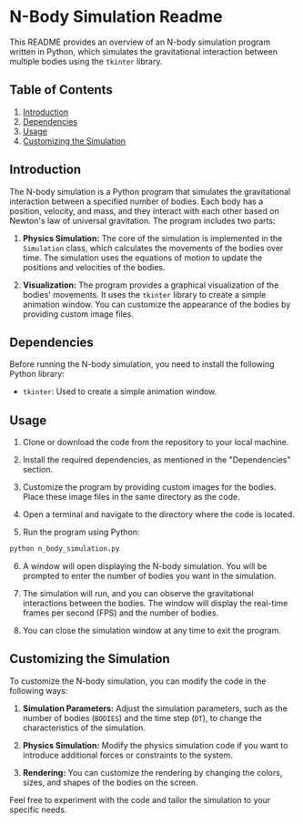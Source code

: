 
# N-Body Simulation Readme

This README provides an overview of an N-body simulation program written in Python, which simulates the gravitational interaction between multiple bodies using the `tkinter` library.

## Table of Contents
1. [Introduction](#introduction)
2. [Dependencies](#dependencies)
3. [Usage](#usage)
4. [Customizing the Simulation](#customizing-the-simulation)

## Introduction

The N-body simulation is a Python program that simulates the gravitational interaction between a specified number of bodies. Each body has a position, velocity, and mass, and they interact with each other based on Newton's law of universal gravitation. The program includes two parts:

1. **Physics Simulation:** The core of the simulation is implemented in the `Simulation` class, which calculates the movements of the bodies over time. The simulation uses the equations of motion to update the positions and velocities of the bodies.

2. **Visualization:** The program provides a graphical visualization of the bodies' movements. It uses the `tkinter` library to create a simple animation window. You can customize the appearance of the bodies by providing custom image files.

## Dependencies

Before running the N-body simulation, you need to install the following Python library:

- `tkinter`: Used to create a simple animation window.


## Usage

1. Clone or download the code from the repository to your local machine.

2. Install the required dependencies, as mentioned in the "Dependencies" section.

3. Customize the program by providing custom images for the bodies. Place these image files in the same directory as the code.

4. Open a terminal and navigate to the directory where the code is located.

5. Run the program using Python:

```bash
python n_body_simulation.py
```

6. A window will open displaying the N-body simulation. You will be prompted to enter the number of bodies you want in the simulation.

7. The simulation will run, and you can observe the gravitational interactions between the bodies. The window will display the real-time frames per second (FPS) and the number of bodies.

8. You can close the simulation window at any time to exit the program.

## Customizing the Simulation

To customize the N-body simulation, you can modify the code in the following ways:

1. **Simulation Parameters:** Adjust the simulation parameters, such as the number of bodies (`BODIES`) and the time step (`DT`), to change the characteristics of the simulation.

2. **Physics Simulation:** Modify the physics simulation code if you want to introduce additional forces or constraints to the system.

3. **Rendering:** You can customize the rendering by changing the colors, sizes, and shapes of the bodies on the screen.

Feel free to experiment with the code and tailor the simulation to your specific needs.
